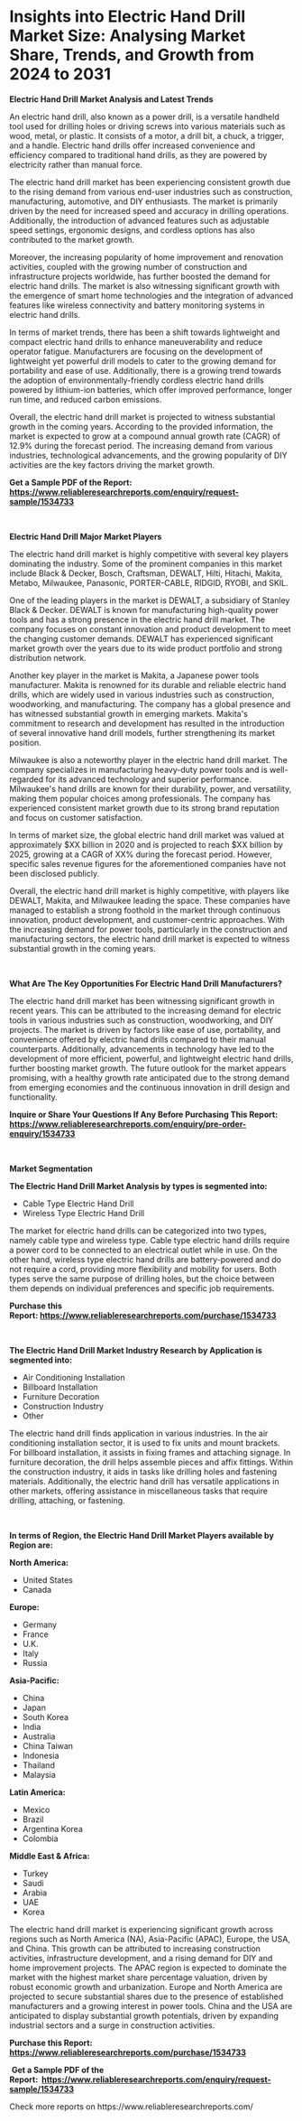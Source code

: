 <p><h1>Insights into Electric Hand Drill Market Size: Analysing Market Share, Trends, and Growth from 2024 to 2031</h1></p><p><strong>Electric Hand Drill Market Analysis and Latest Trends</strong></p>
<p><p>An electric hand drill, also known as a power drill, is a versatile handheld tool used for drilling holes or driving screws into various materials such as wood, metal, or plastic. It consists of a motor, a drill bit, a chuck, a trigger, and a handle. Electric hand drills offer increased convenience and efficiency compared to traditional hand drills, as they are powered by electricity rather than manual force.</p><p>The electric hand drill market has been experiencing consistent growth due to the rising demand from various end-user industries such as construction, manufacturing, automotive, and DIY enthusiasts. The market is primarily driven by the need for increased speed and accuracy in drilling operations. Additionally, the introduction of advanced features such as adjustable speed settings, ergonomic designs, and cordless options has also contributed to the market growth.</p><p>Moreover, the increasing popularity of home improvement and renovation activities, coupled with the growing number of construction and infrastructure projects worldwide, has further boosted the demand for electric hand drills. The market is also witnessing significant growth with the emergence of smart home technologies and the integration of advanced features like wireless connectivity and battery monitoring systems in electric hand drills.</p><p>In terms of market trends, there has been a shift towards lightweight and compact electric hand drills to enhance maneuverability and reduce operator fatigue. Manufacturers are focusing on the development of lightweight yet powerful drill models to cater to the growing demand for portability and ease of use. Additionally, there is a growing trend towards the adoption of environmentally-friendly cordless electric hand drills powered by lithium-ion batteries, which offer improved performance, longer run time, and reduced carbon emissions.</p><p>Overall, the electric hand drill market is projected to witness substantial growth in the coming years. According to the provided information, the market is expected to grow at a compound annual growth rate (CAGR) of 12.9% during the forecast period. The increasing demand from various industries, technological advancements, and the growing popularity of DIY activities are the key factors driving the market growth.</p></p>
<p><strong>Get a Sample PDF of the Report:&nbsp; <a href="https://www.reliableresearchreports.com/enquiry/request-sample/1534733">https://www.reliableresearchreports.com/enquiry/request-sample/1534733</a></strong></p>
<p>&nbsp;</p>
<p><strong>Electric Hand Drill Major Market Players</strong></p>
<p><p>The electric hand drill market is highly competitive with several key players dominating the industry. Some of the prominent companies in this market include Black & Decker, Bosch, Craftsman, DEWALT, Hilti, Hitachi, Makita, Metabo, Milwaukee, Panasonic, PORTER-CABLE, RIDGID, RYOBI, and SKIL.</p><p>One of the leading players in the market is DEWALT, a subsidiary of Stanley Black & Decker. DEWALT is known for manufacturing high-quality power tools and has a strong presence in the electric hand drill market. The company focuses on constant innovation and product development to meet the changing customer demands. DEWALT has experienced significant market growth over the years due to its wide product portfolio and strong distribution network.</p><p>Another key player in the market is Makita, a Japanese power tools manufacturer. Makita is renowned for its durable and reliable electric hand drills, which are widely used in various industries such as construction, woodworking, and manufacturing. The company has a global presence and has witnessed substantial growth in emerging markets. Makita's commitment to research and development has resulted in the introduction of several innovative hand drill models, further strengthening its market position.</p><p>Milwaukee is also a noteworthy player in the electric hand drill market. The company specializes in manufacturing heavy-duty power tools and is well-regarded for its advanced technology and superior performance. Milwaukee's hand drills are known for their durability, power, and versatility, making them popular choices among professionals. The company has experienced consistent market growth due to its strong brand reputation and focus on customer satisfaction.</p><p>In terms of market size, the global electric hand drill market was valued at approximately $XX billion in 2020 and is projected to reach $XX billion by 2025, growing at a CAGR of XX% during the forecast period. However, specific sales revenue figures for the aforementioned companies have not been disclosed publicly.</p><p>Overall, the electric hand drill market is highly competitive, with players like DEWALT, Makita, and Milwaukee leading the space. These companies have managed to establish a strong foothold in the market through continuous innovation, product development, and customer-centric approaches. With the increasing demand for power tools, particularly in the construction and manufacturing sectors, the electric hand drill market is expected to witness substantial growth in the coming years.</p></p>
<p>&nbsp;</p>
<p><strong>What Are The Key Opportunities For Electric Hand Drill Manufacturers?</strong></p>
<p><p>The electric hand drill market has been witnessing significant growth in recent years. This can be attributed to the increasing demand for electric tools in various industries such as construction, woodworking, and DIY projects. The market is driven by factors like ease of use, portability, and convenience offered by electric hand drills compared to their manual counterparts. Additionally, advancements in technology have led to the development of more efficient, powerful, and lightweight electric hand drills, further boosting market growth. The future outlook for the market appears promising, with a healthy growth rate anticipated due to the strong demand from emerging economies and the continuous innovation in drill design and functionality.</p></p>
<p><strong>Inquire or Share Your Questions If Any Before Purchasing This Report: <a href="https://www.reliableresearchreports.com/enquiry/pre-order-enquiry/1534733">https://www.reliableresearchreports.com/enquiry/pre-order-enquiry/1534733</a></strong></p>
<p>&nbsp;</p>
<p><strong>Market Segmentation</strong></p>
<p><strong>The Electric Hand Drill Market Analysis by types is segmented into:</strong></p>
<p><ul><li>Cable Type Electric Hand Drill</li><li>Wireless Type Electric Hand Drill</li></ul></p>
<p><p>The market for electric hand drills can be categorized into two types, namely cable type and wireless type. Cable type electric hand drills require a power cord to be connected to an electrical outlet while in use. On the other hand, wireless type electric hand drills are battery-powered and do not require a cord, providing more flexibility and mobility for users. Both types serve the same purpose of drilling holes, but the choice between them depends on individual preferences and specific job requirements.</p></p>
<p><strong>Purchase this Report:&nbsp;<a href="https://www.reliableresearchreports.com/purchase/1534733">https://www.reliableresearchreports.com/purchase/1534733</a></strong></p>
<p>&nbsp;</p>
<p><strong>The Electric Hand Drill Market Industry Research by Application is segmented into:</strong></p>
<p><ul><li>Air Conditioning Installation</li><li>Billboard Installation</li><li>Furniture Decoration</li><li>Construction Industry</li><li>Other</li></ul></p>
<p><p>The electric hand drill finds application in various industries. In the air conditioning installation sector, it is used to fix units and mount brackets. For billboard installation, it assists in fixing frames and attaching signage. In furniture decoration, the drill helps assemble pieces and affix fittings. Within the construction industry, it aids in tasks like drilling holes and fastening materials. Additionally, the electric hand drill has versatile applications in other markets, offering assistance in miscellaneous tasks that require drilling, attaching, or fastening.</p></p>
<p>&nbsp;</p>
<p><strong>In terms of Region, the Electric Hand Drill Market Players available by Region are:</strong></p>
<p>
    <p> <strong> North America: </strong>
        <ul>
            <li>United States</li>
            <li>Canada</li>
        </ul>
        </p> 
    <p> <strong> Europe: </strong>
        <ul>
            <li>Germany</li>
            <li>France</li>
            <li>U.K.</li>
            <li>Italy</li>
            <li>Russia</li>
        </ul>
        </p> 
    <p> <strong> Asia-Pacific: </strong>
        <ul>
            <li>China</li>
            <li>Japan</li>
            <li>South Korea</li>
            <li>India</li>
            <li>Australia</li>
            <li>China Taiwan</li>
            <li>Indonesia</li>
            <li>Thailand</li>
            <li>Malaysia</li>
        </ul>
        </p> 
    <p> <strong> Latin America: </strong>
        <ul>
            <li>Mexico</li>
            <li>Brazil</li>
            <li>Argentina Korea</li>
            <li>Colombia</li>
        </ul>
        </p> 
    <p> <strong> Middle East & Africa: </strong>
        <ul>
            <li>Turkey</li>
            <li>Saudi</li>
            <li>Arabia</li>
            <li>UAE</li>
            <li>Korea</li>
        </ul>
    </p>
    </p>
<p><p>The electric hand drill market is experiencing significant growth across regions such as North America (NA), Asia-Pacific (APAC), Europe, the USA, and China. This growth can be attributed to increasing construction activities, infrastructure development, and a rising demand for DIY and home improvement projects. The APAC region is expected to dominate the market with the highest market share percentage valuation, driven by robust economic growth and urbanization. Europe and North America are projected to secure substantial shares due to the presence of established manufacturers and a growing interest in power tools. China and the USA are anticipated to display substantial growth potentials, driven by expanding industrial sectors and a surge in construction activities.</p></p>
<p><strong>Purchase this Report: <a href="https://www.reliableresearchreports.com/purchase/1534733">https://www.reliableresearchreports.com/purchase/1534733</a></strong></p>
<p>&nbsp;<strong>Get a Sample PDF of the Report:&nbsp;&nbsp;<a href="https://www.reliableresearchreports.com/enquiry/request-sample/1534733">https://www.reliableresearchreports.com/enquiry/request-sample/1534733</a></strong></p>
<p><strong></strong></p>
<p>Check more reports on https://www.reliableresearchreports.com/</p>